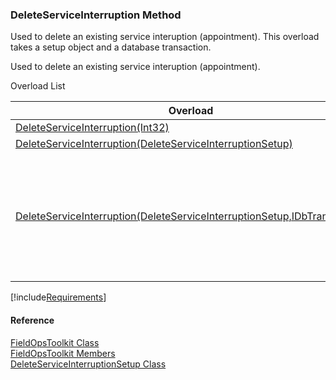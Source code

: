 ﻿### DeleteServiceInterruption Method

Used to delete an existing service interuption (appointment). This overload takes a setup object and a database transaction.

Used to delete an existing service interuption (appointment).

Overload List

| Overload | Description |
| --- | --- |
| [DeleteServiceInterruption(Int32)](FChoice.Toolkits.Clarify~FChoice.Toolkits.Clarify.FieldOps.FieldOpsToolkit~DeleteServiceInterruption(Int32).md) |   |
| [DeleteServiceInterruption(DeleteServiceInterruptionSetup)](FChoice.Toolkits.Clarify~FChoice.Toolkits.Clarify.FieldOps.FieldOpsToolkit~DeleteServiceInterruption(DeleteServiceInterruptionSetup).md) |   |
| [DeleteServiceInterruption(DeleteServiceInterruptionSetup,IDbTransaction)](FChoice.Toolkits.Clarify~FChoice.Toolkits.Clarify.FieldOps.FieldOpsToolkit~DeleteServiceInterruption(DeleteServiceInterruptionSetup,IDbTransaction).md) | Used to delete an existing service interuption (appointment). This overload takes a setup object and a database transaction.   |

[!include[Requirements](../partials/requirements.md)]



#### Reference

[FieldOpsToolkit Class](FChoice.Toolkits.Clarify~FChoice.Toolkits.Clarify.FieldOps.FieldOpsToolkit.md)  
[FieldOpsToolkit Members](FChoice.Toolkits.Clarify~FChoice.Toolkits.Clarify.FieldOps.FieldOpsToolkit_members.md)  
[DeleteServiceInterruptionSetup Class](FChoice.Toolkits.Clarify~FChoice.Toolkits.Clarify.FieldOps.DeleteServiceInterruptionSetup.md)